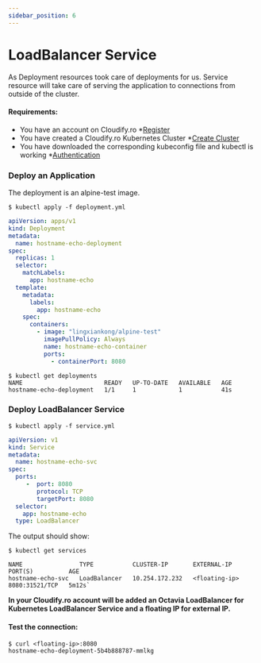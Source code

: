 ```yaml
---
sidebar_position: 6
---
```


# LoadBalancer Service
As Deployment resources took care of deployments for us. Service resource will take care of serving the application to connections from outside of the cluster.

#### Requirements:
* You have an account on Cloudify.ro *[Register](https://cloudify.ro/)
* You have created a Cloudify.ro Kubernetes Cluster *[Create Cluster](./create-cluster.md)
* You have downloaded the corresponding kubeconfig file and kubectl is working *[Authentication](./authentication)

### Deploy an Application
The deployment is an alpine-test image.

```shell
$ kubectl apply -f deployment.yml
```
```yaml
apiVersion: apps/v1
kind: Deployment
metadata:
  name: hostname-echo-deployment
spec:
  replicas: 1
  selector:
    matchLabels:
      app: hostname-echo
  template:
    metadata:
      labels:
        app: hostname-echo
    spec:
      containers:
        - image: "lingxiankong/alpine-test"
          imagePullPolicy: Always
          name: hostname-echo-container
          ports:
            - containerPort: 8080
```
```shell
$ kubectl get deployments            
NAME                       READY   UP-TO-DATE   AVAILABLE   AGE
hostname-echo-deployment   1/1     1            1           41s
```

### Deploy LoadBalancer Service
```shell
$ kubectl apply -f service.yml
```
```yaml
apiVersion: v1
kind: Service
metadata:
  name: hostname-echo-svc
spec:
  ports:
     -  port: 8080
        protocol: TCP
        targetPort: 8080
  selector:
    app: hostname-echo
  type: LoadBalancer

```
The output should show:
```shell
$ kubectl get services
```
```shell
NAME                TYPE           CLUSTER-IP       EXTERNAL-IP      PORT(S)          AGE
hostname-echo-svc   LoadBalancer   10.254.172.232   <floating-ip>        8080:31521/TCP   5m12s`
```

**In your Cloudify.ro account will be added an Octavia LoadBalancer for Kubernetes LoadBalancer Service and a floating IP for external IP.**

#### Test the connection:
```shell
$ curl <floating-ip>:8080
hostname-echo-deployment-5b4b888787-mmlkg
```



